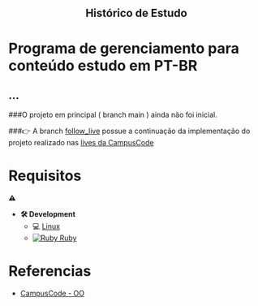 <p align="center">
  <h2 align="center"> Histórico de Estudo</h2>
</p>

# Programa de gerenciamento para conteúdo estudo em PT-BR
## ...

###O projeto em principal ( branch main ) ainda não foi inicial.

###:point_right: A branch [follow_live](https://github.com/JorgeLAB/study_history_project/tree/follow_live) possue a continuação da implementação do projeto realizado nas [lives da CampusCode](https://youtu.be/2OUyXz7BqdU)


# Requisitos

**:warning:** 
- **🛠 Development**
    - :computer: [Linux](https://ubuntu.com/download/desktop)
    - [![Ruby](https://cdn.emojidex.com/emoji/hdpi/Ruby.png "Ruby") ](https://www.ruby-lang.org) [Ruby](https://www.ruby-lang.org/pt/documentation/installation/)

# Referencias
- [CampusCode - OO](https://campuscode.com.br/conteudos/boas-fontes-e-conteudos-para-comecar-e-evoluir-em-ruby)

<!-- MARKDOWN LINKS & IMAGES -->
<!-- https://www.markdownguide.org/basic-syntax/#reference-style-links -->
